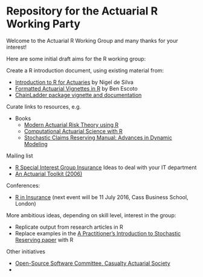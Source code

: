 # Repository for the Actuarial R Working Party

Welcome to the Actuarial R Working Group and many thanks for your interest! 

Here are some initial draft aims for the R working group:

Create a R introduction document, using existing material from:

-	[Introduction to R for Actuaries](http://toolkit.pbwiki.com/f/R%20Examples%20for%20Actuaries%20v0.1-1.pdf) by Nigel de Silva
-	[Formatted Actuarial Vignettes in R](http://www.favir.net/) by Ben Escoto
- [ChainLadder package vignette and documentation](https://cran.r-project.org/web/packages/ChainLadder/vignettes/ChainLadder.pdf)

Curate links to resources, e.g.

- Books  
  +	[Modern Actuarial Risk Theory using R](http://www.springer.com/us/book/9783540709923)
  +	[Computational Actuarial Science with R](https://www.crcpress.com/Computational-Actuarial-Science-with-R/Charpentier/9781466592599)
  +	[Stochastic Claims Reserving Manual: Advances in Dynamic Modeling](http://papers.ssrn.com/sol3/papers.cfm?abstract_id=2649057)

Mailing list
-	[R Special Interest Group Insurance](https://stat.ethz.ch/mailman/listinfo/r-sig-insurance)
Ideas to deal with your IT department
-	[An Actuarial Toolkit (2006)](http://toolkit.pbwiki.com/f/GIRO%20Paper%20FINAL.doc)

Conferences:
-	[R in Insurance](www.rininsurance.com) (next event will be 11 July 2016, Cass Business School, London)


More ambitious ideas, depending on skill level, interest in the group:
-	Replicate output from research articles in R
-	Replace examples in the [A Practitioner’s Introduction to Stochastic Reserving paper](http://mages.github.io/PSRWP/) with R

Other initiatives
- [Open-Source Software Committee, Casualty Actuarial Society](http://opensourcesoftware.casact.org/) 
- 
